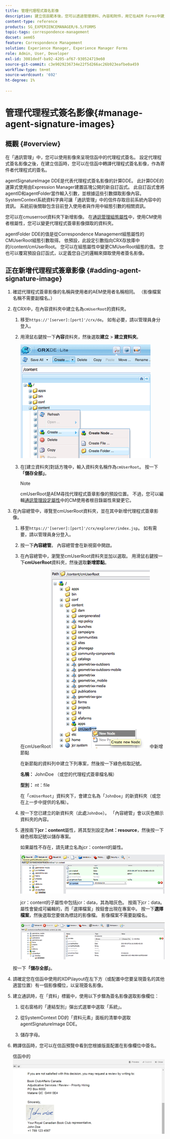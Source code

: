 ```yaml
---
title: 管理代理程式簽名影像
description: 建立信函範本後，您可以透過管理資料、內容和附件，用它在AEM Forms中建立通訊。
content-type: reference
products: SG_EXPERIENCEMANAGER/6.5/FORMS
topic-tags: correspondence-management
docset: aem65
feature: Correspondence Management
solution: Experience Manager, Experience Manager Forms
role: Admin, User, Developer
exl-id: 3081dedf-ba92-4205-af67-930524719e60
source-git-commit: c3e9029236734e22f5d266ac26b923eafbe0a459
workflow-type: tm+mt
source-wordcount: '692'
ht-degree: 1%

---
```


# 管理代理程式簽名影像{#manage-agent-signature-images}

## 概觀 {#overview}

在「通訊管理」中，您可以使用影像來呈現信函中的代理程式簽名。 設定代理程式簽名影像之後，在建立信函時，您可以在信函中轉譯代理程式簽名影像，作為寄件者代理程式的簽名。

agentSignatureImage DDE是代表代理程式簽名影像的計算DDE。 此計算DDE的運算式使用由Expression Manager建置區塊公開的新自訂函式。 此自訂函式會將agentID和agentFolder當作輸入引數，並根據這些引數擷取影像內容。 SystemContext系統資料字典可讓「通訊管理」中的信件存取目前系統內容中的資訊。 系統前後關聯包含目前登入使用者與作用中組態引數的相關資訊。

您可以在cmuserroot資料夾下新增影像。 在[通訊管理組態屬性](/help/forms/using/cm-configuration-properties.md)中，使用CM使用者根屬性，您可以變更代理程式簽章影像擷取的資料夾。

agentFolder DDE的值是從Correspondence Management組態屬性的CMUserRoot組態引數取得。 依預設，此設定引數指向CRX存放庫中的/content/cmUserRoot。 您可以在組態屬性中變更CMUserRoot組態的值。
您也可以覆寫預設自訂函式，以定義您自己的邏輯來擷取使用者簽名影像。

## 正在新增代理程式簽章影像 {#adding-agent-signature-image}

1. 確認代理程式簽章影像的名稱與使用者的AEM使用者名稱相同。 （影像檔案名稱不需要副檔名。）
1. 在CRX中，在內容資料夾中建立名為`cmUserRoot`的資料夾。

   1. 移至`https://'[server]:[port]'/crx/de`。 如有必要，請以管理員身分登入。

   1. 用滑鼠右鍵按一下&#x200B;**內容**&#x200B;資料夾，然後選取&#x200B;**建立** > **建立資料夾**。

      ![建立資料夾](assets/1_createnode_cmuserroot.png)

   1. 在[建立資料夾]對話方塊中，輸入資料夾名稱作為`cmUserRoot`。 按一下&#x200B;**「儲存全部」**。

      >[!NOTE]
      >
      >cmUserRoot是AEM尋找代理程式簽章影像的預設位置。 不過，您可以編輯[通訊管理設定屬性](/help/forms/using/cm-configuration-properties.md)中的CM使用者根目錄屬性來變更它。

1. 在內容總管中，導覽至cmUserRoot資料夾，並在其中新增代理程式簽章影像。

   1. 移至`https://'[server]:[port]'/crx/explorer/index.jsp`。 如有需要，請以管理員身分登入。
   1. 按一下&#x200B;**內容總管**。 內容總管會在新視窗中開啟。
   1. 在內容總管中，瀏覽至cmUserRoot資料夾並加以選取。 用滑鼠右鍵按一下&#x200B;**cmUserRoot**&#x200B;資料夾，然後選取&#x200B;**新增節點**。

      在cmUserRoot![&#128279;](assets/2_cmuserroot_newnode.png)中新增節點

      在新節點的資料列中建立下列專案，然後按一下綠色核取記號。

      **名稱：** JohnDoe （或您的代理程式簽章檔名稱）

      **型別：** nt：file

      在「`cmUserRoot`」資料夾下，會建立名為「`JohnDoe`」的新資料夾（或您在上一步中提供的名稱）。

   1. 按一下您已建立的新資料夾（此處`JohnDoe`）。 「內容總管」會以灰色顯示資料夾的內容。

   1. 連按兩下&#x200B;**jcr：content**&#x200B;屬性，將其型別設定為&#x200B;**nt：resource**，然後按一下綠色核取記號以儲存專案。

      如果屬性不存在，請先建立名為jcr：content的屬性。

      ![jcr：content屬性](assets/3_jcrcontentntresource.png)

      jcr：content的子屬性中包括jcr：data，其為暗灰色。 按兩下jcr：data。 屬性會變成可編輯的，而「選擇檔案」按鈕會出現在專案中。 按一下&#x200B;**選擇檔案**，然後選取您要做為標誌的影像檔。 影像檔案不需要副檔名。

      ![JCR資料](assets/5_jcrdata.png)

   按一下&#x200B;**「儲存全部」**。

1. 請確定您在信函中使用的XDP\layout在左下方（或配置中您要呈現簽名的其他適當位置）有一個影像欄位，以呈現簽名影像。
1. 建立通訊時，在「資料」標籤中，使用以下步驟為簽名影像選取影像欄位：

   1. 從右窗格的「連結型別」彈出式選單中選取「系統」。

   1. 從SystemContext DD的「資料元素」面板的清單中選取agentSignatureImage DDE。

   1. 儲存字母。

1. 轉譯信函時，您可以在信函預覽中看到您根據版面配置在影像欄位中簽名。

   信函中的![代理程式簽章影像](assets/letterwithsignature.png)
